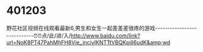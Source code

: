 # 401203
野花社区视频在线观看最新6,男生和女生一起差差差很疼的游戏----------------------------⏰⏰点/此/进/入/http://www.baidu.com/link?url=NoK8PT47PahMhFH8Vie_jnciyIKNTTtVBQKpill6udK&amp;wd
